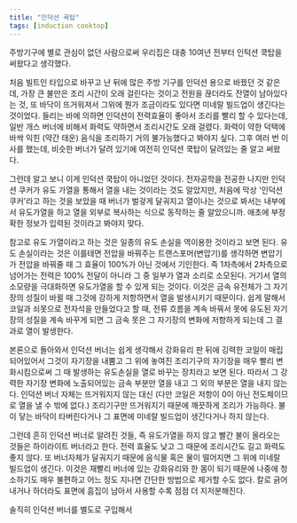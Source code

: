 ```yaml
---
title: "인덕션 쿡탑"
tags: [induction cooktop]
---
```


주방기구에 별로 관심이 없던 사람으로써 우리집은 대충 10여년 전부터 인턱션 쿡탑을 써왔다고 생각했다. 

처음 빌트인 타입으로 바꾸고 난 뒤에 많은 주방 기구를 인덕션 용으로 바꿨던 것 같은데, 가장 큰 불만은 조리 시간이 오래 걸린다는 것이고 전원을 끊더라도 잔열이 남아있다는 것, 또 바닥이 뜨거워져서 그위에 뭔가 조금이라도 있다면 미네랄 빌드업이 생긴다는 것이었다. 들리는 바에 의하면 인덕션이 전력효율이 좋아서 조리를 빨리 할 수 있다는데, 일반 개스 버너에 비해서 화력도 약하면서 조리시간도 오래 걸렸다. 화력이 약한 덕택에 바싹 익힌 (약간 태운) 음식을 조리하기 거의 불가능했다고 봐야지 싶다. 그후 여러 번 이사를 했는데, 비슷한 버너가 달려 있기에 여전히 인덕션 쿡탑이 달려있는 줄 알고 써왔다. 

그런데 알고 보니 이게 인덕션 쿡탑이 아니었던 것이다. 전자공학을 전공한 나지만 인덕션 쿠커가 유도 가열을 통해서 열을 내는 것이라는 것도 알았지만, 처음에 막상 '인덕션 쿠커'라고 하는 것을 보았을 때 버너가 벌겋게 달궈지고 열이나는 것으로 봐서는 내부에서 유도가열을 하고 열을 외부로 복사하는 식으로 동작하는 줄 알았으니까. 애초에 부정확한 정보가 입력된 것이라고 봐야지 맞다.

참고로 유도 가열이라고 하는 것은 일종의 유도 손실을 역이용한 것이라고 보면 된다. 유도 손실이라는 것은 이를테면 전압을 바꿔주는 트랜스포머(변압기)를 생각하면 변압기가 전압을 바꿔줄 때 그 효율이 100%가 아닌 것에서 기인한다. 즉 1차측에서 2차측으로 넘어가는 전력은 100% 전달이 아니라 그 중 일부가 열과 소리로 소모된다. 거기서 열의 소모량을 극대화하면 유도가열을 할 수 있게 되는 것이다. 이것은 금속 유전체가 그 자기장의 성질이 바뀔 때 그것에 강하게 저항하면서 열을 발생시키기 때문이다. 쉽게 말해서 코일과 쇠못으로 전자석을 만들었다고 할 때, 전류 흐름을 계속 바꿔서 못에 유도된 자기장의 성질을 계속 바꾸게 되면 그 금속 못은 그 자기장의 변화에 저항하게 되는데 그 결과로 열이 발생한다. 

본론으로 돌아와서 인덕션 버너는 쉽게 생각해서 강화유리 판 뒤에 깅력한 코일이 매립되어있어서 그것이 자기장을 내뿜고 그 위에 놓여진 조리기구의 자기장을 매우 빨리 변화시킴으로써 그 때 발생하는 유도손실을 열로 바꾸는 장치라고 보면 된다. 따라서 그 강력한 자기장 변화에 노출되어있는 금속 부분만 열을 내고 그 외의 부분은 열을 내지 않는다. 인덕션 버너 자체는 뜨거워지지 않는 대신 (다만 코일은 저항이 0이 아닌 전도체이므로 열을 낼 수 밖에 없다.) 조리기구만 뜨거워지기 때문에 깨끗하게 조리가 가능하다. 불이 닿는 바닥이 타버린다거나 그 표면에 미네랄 빌드업이 생긴다거나 하지 않는다. 

그런데 흔히 인덕션 버너로 알려진 것들, 즉 유도가열을 하지 않고 빨간 불이 올라오는 것들은 하이라이트 버너라고 한다. 전력 효율도 낮고 그 때문에 조리시간도 길고 화력도 좋지 않다. 또 버너자체가 달궈지기 때문에 음식물 혹은 물이 떨어지면 그 위에 미네랄 빌드업이 생긴다. 이것은 재빨리 버너에 있는 강화유리와 한 몸이 되기 때문에 나중에 청소하기도 매우 불편하고 어느 정도 지나면 간단한 방법으로 제거할 수도 없다. 칼로 긁어내거나 하더라도 표면에 흠집이 남아서 사용할 수록 점점 더 지저분해진다.

솔직히 인덕션 버너를 별도로 구입해서 